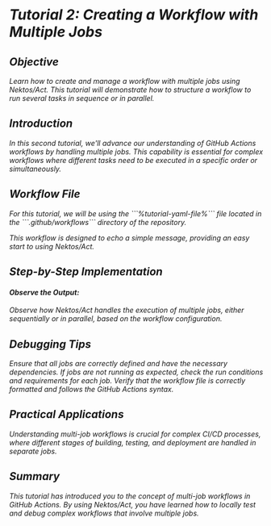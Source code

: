 <var name="tutorial-number" value="2"/>
<var name="tutorial-yaml-file" value="tutorial-2.yml"></var>

# Tutorial 2: Creating a Workflow with Multiple Jobs

## Objective
Learn how to create and manage a workflow with multiple jobs using Nektos/Act. This tutorial will demonstrate how to structure a workflow to run several tasks in sequence or in parallel.

## Introduction
In this second tutorial, we'll advance our understanding of GitHub Actions workflows by handling multiple jobs. This capability is essential for complex workflows where different tasks need to be executed in a specific order or simultaneously.


## Workflow File
<snippet id="workflow-directory">
For this tutorial, we will be using the ```%tutorial-yaml-file%``` file located in the ```.github/workflows``` directory of the repository.
</snippet>

This workflow is designed to echo a simple message, providing an easy start to using Nektos/Act.

## Step-by-Step Implementation
<include from="Running-a-Workflow.md" element-id="step-by-step"/>



#### Observe the Output:
Observe how Nektos/Act handles the execution of multiple jobs, either sequentially or in parallel, based on the workflow configuration.

## Debugging Tips
Ensure that all jobs are correctly defined and have the necessary dependencies.
If jobs are not running as expected, check the run conditions and requirements for each job.
Verify that the workflow file is correctly formatted and follows the GitHub Actions syntax.

## Practical Applications
Understanding multi-job workflows is crucial for complex CI/CD processes, where different stages of building, testing, and deployment are handled in separate jobs.

## Summary
This tutorial has introduced you to the concept of multi-job workflows in GitHub Actions. By using Nektos/Act, you have learned how to locally test and debug complex workflows that involve multiple jobs.